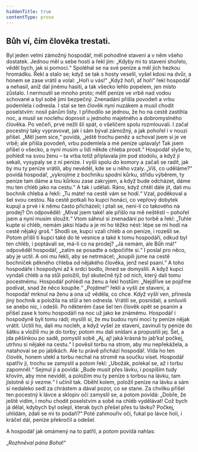 ```yaml
---
hiddenTitle: true
contentType: prose
---
```


<section>

# Bůh ví, čím člověka trestati.

Byl jeden velmi zámožný hospodář, měl pohodlné stavení a v něm všeho dostatek. Jednou měl u sebe hosti a řekl jím: „Kdyby mi to stavení shořelo, věděl bych, jak si pomoci.“ Spoléhal se na své peníze a měl jich hezkou hromádku. Řekl a stalo se; když se tak s hosty veselil, vyšel kdosi na dvůr, a honem se zase vrátil a volal: „Hoří u vás!“ „Když hoří, ať hoří“ řekl hospodář a nehasil, aniž dal jinému hasiti, a tak všecko lehlo popelem, jen místo zůstalo. I nermoutil se mnoho proto; mělť peníze ve vrbě nad vodou schované a byl sobě jimi bezpečný. Znenadání přišla povodeň a vrbu podemlela i odnesla. I stal se ten člověk nyní nuzákem a musil chodit poselstvím: nosil pánům listy. I přihodilo se jednou, že ho na cestě zastihla noc, a musil se noclehu doprosit u jednoho majetného a dobromyslného člověka. Po večeři, prvé nežli šli spát, o všeličem spolu rozmlouvali. I začal pocestný taky vypravovat, jak i sám býval zámožný, a jak pohořel i v nouzi přišel. „Měl jsem sice,“ povídá, „ještě trochu peněz a schoval jsem si je ve vrbě; ale přišla povodeň, vrbu podemlela a mé peníze uplavaly! Tak jsem přišel o všecko, a nyní musím u lidí někde chleba prosit.“ Hospodář slyše to, pohlédl na svou ženu – ta vrba totiž připlavala jim pod stodolu, a když ji sekali, vysypaly se z ní peníze. I vyšli spolu do komory a začali se radit, jak by mu ty peníze vrátili, aby nevěděl, kde se u něho vzaly. „Víš, co uděláme?“ povídá hospodář, „vykrojíme z bochníku spodní kůrku, střídu výběrem, ty peníze tam dáme a tou kůrkou zase zakryjem, a když bude odcházet, dáme mu ten chléb jako na cestu.“ A tak i udělali. Ráno, když chtěl dále jít, dali mu bochník chleba a řekli: „Tu máte! na cestě vám se hodí.“ Vzal, poděkoval a šel svou cestou. Na cestě potkali ho kupci honáci, co vepřový dobytek kupují a prvé i k němu často přicházeli; i ptali se, není-li co takového na prodej? On odpověděl: „Míval jsem také! ale přišlo na mě neštěstí – pohořel jsem a nyní musím sloužit.“ Vtom sáhnul si znenadání po torbě a řekl: „Tuhle kupte si chléb, nemám jaksi hladu a je mi ho těžko nést: lépe se mi hodí na cestě nějaký groš.“ Shodli se, kupci vzali chléb a on peníze, i rozešli se. Potom přišli ti kupci také do té vesnice a také k tomu hospodáři, odkud byl ten chléb, i poptávali se, má-li co na prodej? „Já nemám, ale Bůh má!“ odpověděl hospodář, „zatím se posadte a odpočiňte si.“ I poslal pro něco, aby je uctil. A oni mu řekli, aby se netrmácel; „koupili jsme na cestě bochníček pěkného chleba od nějakého člověka, jenž nesl psaní.“ A toho hospodáře i hospodyni až k srdci bodlo, ihned se domyslili. A když kupci vyndali chléb a na stůl položili, byl skutečně týž od nich, který dali tomu pocestnému. Hospodář pohlédl na ženu a řekl hostům: „Nejdříve se pojďme podívat, snad že něco koupíte.“ „Pojdme!“ řekli a vyšli ze stavení, a hospodář mrknul na ženu a ona už věděla, co chce. Když vyšlí ven, přinesla jiný bochník a položila na stůl a ten odnesla. Vrátili se, posnídali, a smluvili se anebo nic, i odešli. Po některém čase šel ten člověk opět se psaním a přišel zase k tomu hospodáři na noc už jako ke známému. Hospodář i hospodyně byli tomu rádi; myslili si, že mu budou nyní moci ty peníze nějak vrátit. Uctili ho, dali mu nocleh, a když vyšel ze stavení, zavinuli ty peníze do šátku a vložili mu je do torby; potom mu dali snídani a propustili jej. Šel, a jda pěšinkou po sadě, pomyslil sobě „Aj, aj! jaká krásná to jab’ka! počkej, utrhnu si nějaké na cestu.“ I pověsil torbu na strom, aby mu nepřekážela, a natahoval se po jablkách. Ale tu právě přichází hospodář. Vida ho ten člověk, honem utekl a torbu nechal na stromě na součku viset. Hospodář spatřiv ji, trochu se zamyslil a potom řekl: „Ubožák, polekal se, až i torbu zapomněl.“ Sejmul ji a povídá: „Bude musit přes lávku, i pospíším tudy křovím, aby mne neviděl, a položím mu ty peníze s torbou na lávku, tam jistotně si ji vezme.“ I učinil tak. Oběhl kolem, položil peníze na lávku a sám si nedaleko sedl za chrástem a dával pozor, co se stane. Za chvilku přišel ten pocestný k lávce a sklopiv oči zamyslil se, a potom povídá: „Dobře, že ještě vidím, i mohu chodit poselstvím a sobě na chléb vydělávat! Což bych já dělal, kdybych byl oslepl, kterak bych přešel přes tu lávku? Počkej, uhlídám, zdali se mi to podaří?“ Poté zahmouřiv oči, fukal po lávce holí, i kráčel dál, peníze překročil a odešel.

A hospodář jak omámený na to patřil, a potom povídá nahlas:

„_Rozhněval pána Boha_!“

</section>

